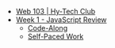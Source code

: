 - [Web 103 | Hy-Tech Club](StudentDesc.md)
- [Week 1 - JavaScript Review](JsReview/StudentDesc.md)
  - [Code-Along](JsReview/QuizCodeAlong.md)
  - [Self-Paced Work](JsReview/SelfPacedWork.md)
  